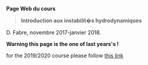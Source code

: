**Page Web du cours**

> **Introduction aux instabilit�s hydrodynamiques**

D. Fabre, novembre 2017-janvier 2018.

**Warning this page is the one of last years's !**

for the 2019/2020 course please follow [this link](/sandbox/easystab/david/M2RDET_2019.md)